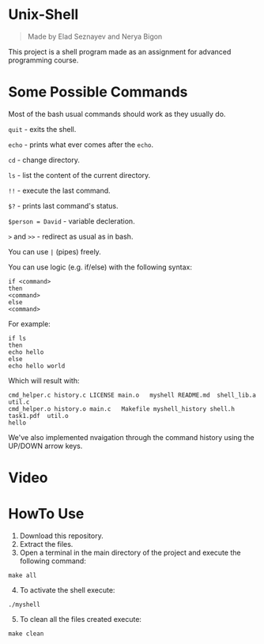 # Unix-Shell
> Made by Elad Seznayev and Nerya Bigon


This project is a shell program made as an assignment for advanced programming course.

# Some Possible Commands

Most of the bash usual commands should work as they usually do.

`quit` - exits the shell.

`echo` - prints what ever comes after the `echo`.

`cd` - change directory.  

`ls` - list the content of the current directory.

`!!` - execute the last command.

`$?` - prints last command's status.

`$person = David` - variable decleration.

`>` and `>>` - redirect as usual as in bash.

You can use `|` (pipes) freely.  

You can use logic (e.g. if/else) with the following syntax:
```
if <command>
then
<command>
else
<command>
```
For example:  
```
if ls
then
echo hello
else
echo hello world
```
Which will result with:
```
cmd_helper.c history.c LICENSE main.o   myshell README.md  shell_lib.a  util.c 
cmd_helper.o history.o main.c   Makefile myshell_history shell.h  task1.pdf  util.o
hello
```
We've also implemented nvaigation through the command history using the UP/DOWN arrow keys. 

# Video



# HowTo Use
1. Download this repository.
2. Extract the files.
3. Open a terminal in the main directory of the project and execute the following command:
```
make all
```
4. To activate the shell execute:
```
./myshell
```

5. To clean all the files created execute:
```
make clean
```
